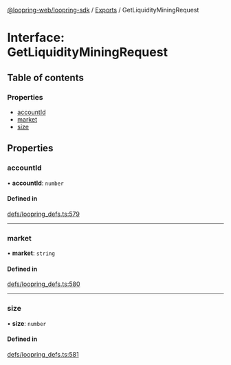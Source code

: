 [@loopring-web/loopring-sdk](../README.md) / [Exports](../modules.md) / GetLiquidityMiningRequest

# Interface: GetLiquidityMiningRequest

## Table of contents

### Properties

- [accountId](GetLiquidityMiningRequest.md#accountid)
- [market](GetLiquidityMiningRequest.md#market)
- [size](GetLiquidityMiningRequest.md#size)

## Properties

### accountId

• **accountId**: `number`

#### Defined in

[defs/loopring_defs.ts:579](https://github.com/Loopring/loopring_sdk/blob/077bca2/src/defs/loopring_defs.ts#L579)

___

### market

• **market**: `string`

#### Defined in

[defs/loopring_defs.ts:580](https://github.com/Loopring/loopring_sdk/blob/077bca2/src/defs/loopring_defs.ts#L580)

___

### size

• **size**: `number`

#### Defined in

[defs/loopring_defs.ts:581](https://github.com/Loopring/loopring_sdk/blob/077bca2/src/defs/loopring_defs.ts#L581)
